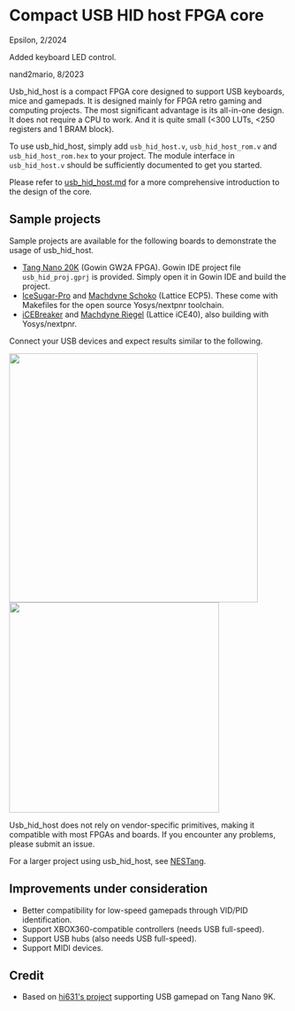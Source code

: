 # Compact USB HID host FPGA core

Epsilon, 2/2024

Added keyboard LED control.
 
nand2mario, 8/2023

Usb_hid_host is a compact FPGA core designed to support USB keyboards, mice and gamepads. It is designed mainly for FPGA retro gaming and computing projects. The most significant advantage is its all-in-one design. It does not require a CPU to work. And it is quite small (<300 LUTs, <250 registers and 1 BRAM block).

To use usb_hid_host, simply add `usb_hid_host.v`, `usb_hid_host_rom.v` and `usb_hid_host_rom.hex` to your project. The module interface in `usb_hid_host.v` should be sufficiently documented to get you started.

Please refer to [usb_hid_host.md](doc/usb_hid_host.md) for a more comprehensive introduction to the design of the core.

## Sample projects

Sample projects are available for the following boards to demonstrate the usage of usb_hid_host.

* [Tang Nano 20K](boards/tang-nano-20k/) (Gowin GW2A FPGA). Gowin IDE project file `usb_hid_proj.gprj` is provided. Simply open it in Gowin IDE and build the project. 
* [IceSugar-Pro](boards/icesugar-pro/) and [Machdyne Schoko](boards/schoko/) (Lattice ECP5). These come with Makefiles for the open source Yosys/nextpnr toolchain. 
* [iCEBreaker](boards/icebreaker) and [Machdyne Riegel](boards/riegel/) (Lattice iCE40), also building with Yosys/nextpnr.

Connect your USB devices and expect results similar to the following.

<img src='doc/usb_hid_host_demo.png' width=450> <img src='doc/usb_hid_host_setup.jpg' width=380>

Usb_hid_host does not rely on vendor-specific primitives, making it compatible with most FPGAs and boards. If you encounter any problems, please submit an issue.

For a larger project using usb_hid_host, see [NESTang](https://github.com/nand2mario/nestang).

## Improvements under consideration

* Better compatibility for low-speed gamepads through VID/PID identification.
* Support XBOX360-compatible controllers (needs USB full-speed).
* Support USB hubs (also needs USB full-speed).
* Support MIDI devices.

## Credit

* Based on [hi631's project](https://github.com/hi631/tang-nano-9K/tree/master/NES) supporting USB gamepad on Tang Nano 9K.
